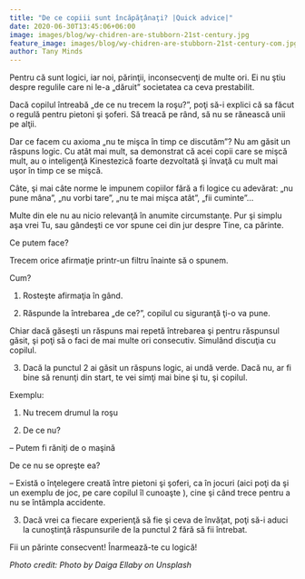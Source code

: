 ```yaml
---
title: "De ce copiii sunt încăpăţânaţi? |Quick advice|"
date: 2020-06-30T13:45:06+06:00
image: images/blog/wy-chidren-are-stubborn-21st-century.jpg
feature_image: images/blog/wy-chidren-are-stubborn-21st-century-com.jpg
author: Tany Minds
---
```


Pentru că sunt logici, iar noi, părinţii, inconsecvenţi de multe ori. Ei nu ştiu despre regulile care ni le-a „dăruit” societatea ca ceva prestabilit.

Dacă copilul întreabă „de ce nu trecem la roşu?”, poţi să-i explici că sa făcut o regulă pentru pietoni şi şoferi. Să treacă pe rând, să nu se rănească unii pe alţii.

Dar ce facem cu axioma „nu te mişca în timp ce discutăm”? Nu am găsit un răspuns logic. Cu atât mai mult, sa demonstrat că acei copii care se mişcă mult, au o inteligenţă Kinestezică foarte dezvoltată şi învaţă cu mult mai uşor în timp ce se mişcă.

Câte, şi mai câte norme le impunem copiilor fără a fi logice cu adevărat: „nu pune mâna”, „nu vorbi tare”, „nu te mai mişca atât”, „fii cuminte”…

Multe din ele nu au nicio relevanţă în anumite circumstanţe. Pur şi simplu aşa vrei Tu, sau gândeşti ce vor spune cei din jur despre Tine, ca părinte.

Ce putem face?

Trecem orice afirmaţie printr-un filtru înainte să o spunem.

Cum?

1. Rosteşte afirmaţia în gând.

2. Răspunde la întrebarea „de ce?”, copilul cu siguranţă ţi-o va pune.

Chiar dacă găseşti un răspuns mai repetă întrebarea şi pentru răspunsul găsit, şi poţi să o faci de mai multe ori consecutiv. Simulând discuţia cu copilul.

3. Dacă la punctul 2 ai găsit un răspuns logic, ai undă verde. Dacă nu, ar fi bine să renunţi din start, te vei simţi mai bine şi tu, şi copilul.

Exemplu:

1. Nu trecem drumul la roşu

2. De ce nu?

– Putem fi răniţi de o maşină

De ce nu se opreşte ea?

– Există o înţelegere creată între pietoni şi şoferi, ca în jocuri (aici poţi da şi un exemplu de joc, pe care copilul îl cunoaşte ), cine şi când trece pentru a nu se întâmpla accidente.

3. Dacă vrei ca fiecare experienţă să fie şi ceva de învăţat, poţi să-i aduci la cunoştinţă răspunsurile de la punctul 2 fără să fii întrebat.

Fii un părinte consecvent! Înarmează-te cu logică!

_Photo credit: Photo by Daiga Ellaby on Unsplash_